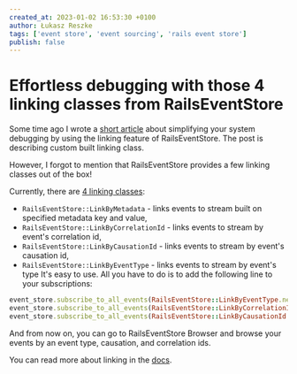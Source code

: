 ```yaml
---
created_at: 2023-01-02 16:53:30 +0100
author: Łukasz Reszke
tags: ['event store', 'event sourcing', 'rails event store']
publish: false
---
```


# Effortless debugging with those 4 linking classes from RailsEventStore

Some time ago I wrote a [short article](https://blog.arkency.com/simplify-your-system-debugging-by-introducing-event-store-linking/) about simplifying your system debugging by using the linking feature of RailsEventStore. The post is describing custom built linking class.

However, I forgot to mention that RailsEventStore provides a few linking classes out of the box!

Currently, there are [4 linking classes](https://railseventstore.org/docs/v2/link/#available-linking-classes):

<!-- more -->

- `RailsEventStore::LinkByMetadata` - links events to stream built on specified metadata key and value,
- `RailsEventStore::LinkByCorrelationId` - links events to stream by event's correlation id,
- `RailsEventStore::LinkByCausationId` - links events to stream by event's causation id,
- `RailsEventStore::LinkByEventType` - links events to stream by event's type
It's easy to use. All you have to do is to add the following line to your subscriptions:

```ruby
event_store.subscribe_to_all_events(RailsEventStore::LinkByEventType.new)
event_store.subscribe_to_all_events(RailsEventStore::LinkByCorrelationId.new)
event_store.subscribe_to_all_events(RailsEventStore::LinkByCausationId.new)
```
And from now on, you can go to RailsEventStore Browser and browse your events by an event type, causation, and correlation ids.

You can read more about linking in the [docs](https://railseventstore.org/docs/v2/link/).

